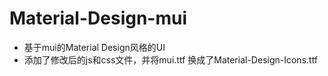 # Material-Design-mui
* 基于mui的Material Design风格的UI
* 添加了修改后的js和css文件，并将mui.ttf 换成了Material-Design-Icons.ttf
